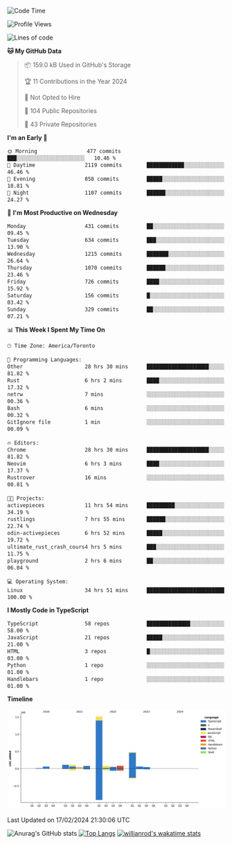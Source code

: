 <!--START_SECTION:waka-->
![Code Time](http://img.shields.io/badge/Code%20Time-1%2C205%20hrs%2043%20mins-blue)

![Profile Views](http://img.shields.io/badge/Profile%20Views-1-blue)

![Lines of code](https://img.shields.io/badge/From%20Hello%20World%20I%27ve%20Written-2.7%20million%20lines%20of%20code-blue)

**🐱 My GitHub Data** 

> 📦 159.0 kB Used in GitHub's Storage 
 > 
> 🏆 11 Contributions in the Year 2024
 > 
> 🚫 Not Opted to Hire
 > 
> 📜 104 Public Repositories 
 > 
> 🔑 43 Private Repositories 
 > 
**I'm an Early 🐤** 

```text
🌞 Morning                477 commits         ███░░░░░░░░░░░░░░░░░░░░░░   10.46 % 
🌆 Daytime                2119 commits        ████████████░░░░░░░░░░░░░   46.46 % 
🌃 Evening                858 commits         █████░░░░░░░░░░░░░░░░░░░░   18.81 % 
🌙 Night                  1107 commits        ██████░░░░░░░░░░░░░░░░░░░   24.27 % 
```
📅 **I'm Most Productive on Wednesday** 

```text
Monday                   431 commits         ██░░░░░░░░░░░░░░░░░░░░░░░   09.45 % 
Tuesday                  634 commits         ███░░░░░░░░░░░░░░░░░░░░░░   13.90 % 
Wednesday                1215 commits        ███████░░░░░░░░░░░░░░░░░░   26.64 % 
Thursday                 1070 commits        ██████░░░░░░░░░░░░░░░░░░░   23.46 % 
Friday                   726 commits         ████░░░░░░░░░░░░░░░░░░░░░   15.92 % 
Saturday                 156 commits         █░░░░░░░░░░░░░░░░░░░░░░░░   03.42 % 
Sunday                   329 commits         ██░░░░░░░░░░░░░░░░░░░░░░░   07.21 % 
```


📊 **This Week I Spent My Time On** 

```text
🕑︎ Time Zone: America/Toronto

💬 Programming Languages: 
Other                    28 hrs 30 mins      ████████████████████░░░░░   81.82 % 
Rust                     6 hrs 2 mins        ████░░░░░░░░░░░░░░░░░░░░░   17.32 % 
netrw                    7 mins              ░░░░░░░░░░░░░░░░░░░░░░░░░   00.36 % 
Bash                     6 mins              ░░░░░░░░░░░░░░░░░░░░░░░░░   00.32 % 
GitIgnore file           1 min               ░░░░░░░░░░░░░░░░░░░░░░░░░   00.09 % 

🔥 Editors: 
Chrome                   28 hrs 30 mins      ████████████████████░░░░░   81.82 % 
Neovim                   6 hrs 3 mins        ████░░░░░░░░░░░░░░░░░░░░░   17.37 % 
Rustrover                16 mins             ░░░░░░░░░░░░░░░░░░░░░░░░░   00.81 % 

🐱‍💻 Projects: 
activepieces             11 hrs 54 mins      █████████░░░░░░░░░░░░░░░░   34.19 % 
rustlings                7 hrs 55 mins       ██████░░░░░░░░░░░░░░░░░░░   22.74 % 
odin-activepieces        6 hrs 52 mins       █████░░░░░░░░░░░░░░░░░░░░   19.72 % 
ultimate_rust_crash_cours4 hrs 5 mins        ███░░░░░░░░░░░░░░░░░░░░░░   11.75 % 
playground               2 hrs 6 mins        ██░░░░░░░░░░░░░░░░░░░░░░░   06.04 % 

💻 Operating System: 
Linux                    34 hrs 51 mins      █████████████████████████   100.00 % 
```

**I Mostly Code in TypeScript** 

```text
TypeScript               58 repos            ██████████████░░░░░░░░░░░   58.00 % 
JavaScript               21 repos            █████░░░░░░░░░░░░░░░░░░░░   21.00 % 
HTML                     3 repos             █░░░░░░░░░░░░░░░░░░░░░░░░   03.00 % 
Python                   1 repo              ░░░░░░░░░░░░░░░░░░░░░░░░░   01.00 % 
Handlebars               1 repo              ░░░░░░░░░░░░░░░░░░░░░░░░░   01.00 % 
```



**Timeline**

![Lines of Code chart](https://raw.githubusercontent.com/wise-introvert/wise-introvert/master/assets/bar_graph.png)


 Last Updated on 17/02/2024 21:30:06 UTC
<!--END_SECTION:waka-->

![Anurag's GitHub stats](https://github-readme-stats.vercel.app/api?username=wise-introvert&count_private=true&show_icons=true)
[![Top Langs](https://github-readme-stats.vercel.app/api/top-langs/?username=wise-introvert&langs_count=10)](https://github.com/anuraghazra/github-readme-stats)
[![willianrod's wakatime stats](https://github-readme-stats.vercel.app/api/wakatime?username=wiseintrovert)](https://github.com/anuraghazra/github-readme-stats)
